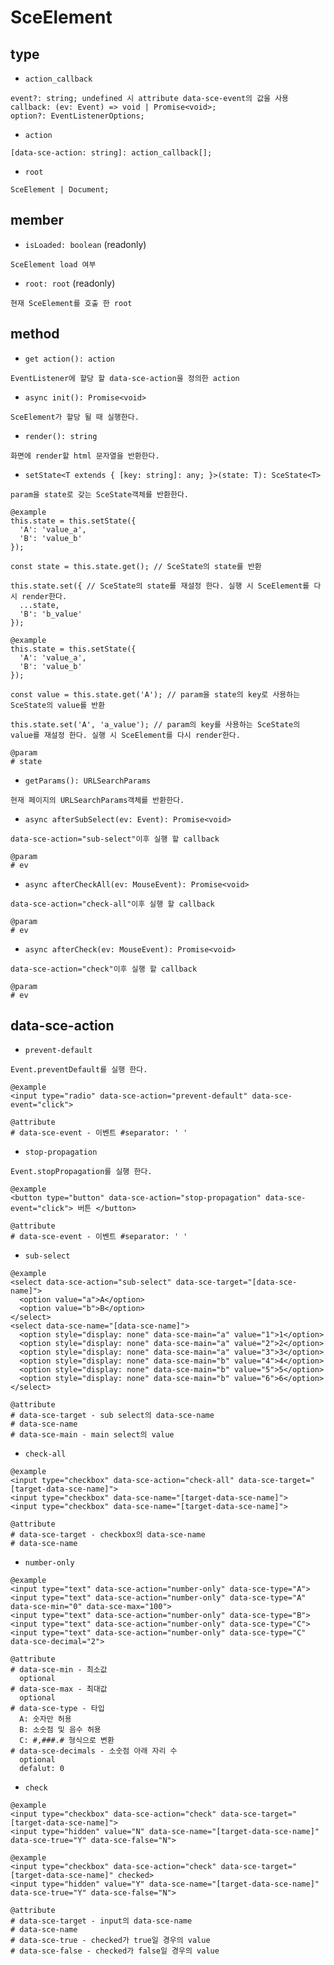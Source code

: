 # SceElement
## type
- `action_callback`
```
event?: string; undefined 시 attribute data-sce-event의 값을 사용
callback: (ev: Event) => void | Promise<void>;
option?: EventListenerOptions;
```
- `action`
```
[data-sce-action: string]: action_callback[];
```
- `root`
```
SceElement | Document;
```
## member
- `isLoaded: boolean` (readonly)
```
SceElement load 여부
```
- `root: root` (readonly)
```
현재 SceElement를 호출 한 root
```
## method
- `get action(): action`
```
EventListener에 할당 할 data-sce-action을 정의한 action
```
- `async init(): Promise<void>`
```
SceElement가 할당 될 때 실행한다.
```
- `render(): string`
```
화면에 render할 html 문자열을 반환한다.
```
- `setState<T extends { [key: string]: any; }>(state: T): SceState<T>`
```
param을 state로 갖는 SceState객체를 반환한다.

@example
this.state = this.setState({
  'A': 'value_a',
  'B': 'value_b'
});

const state = this.state.get(); // SceState의 state를 반환

this.state.set({ // SceState의 state를 재설정 한다. 실행 시 SceElement를 다시 render한다.
  ...state,
  'B': 'b_value'
});

@example
this.state = this.setState({
  'A': 'value_a',
  'B': 'value_b'
});

const value = this.state.get('A'); // param을 state의 key로 사용하는 SceState의 value를 반환

this.state.set('A', 'a_value'); // param의 key를 사용하는 SceState의 value를 재설정 한다. 실행 시 SceElement를 다시 render한다.

@param
# state
```
- `getParams(): URLSearchParams`
```
현재 페이지의 URLSearchParams객체를 반환한다.
```
- `async afterSubSelect(ev: Event): Promise<void>`
```
data-sce-action="sub-select"이후 실행 할 callback

@param
# ev
```
- `async afterCheckAll(ev: MouseEvent): Promise<void>`
```
data-sce-action="check-all"이후 실행 할 callback

@param
# ev
```
- `async afterCheck(ev: MouseEvent): Promise<void>`
```
data-sce-action="check"이후 실행 할 callback

@param
# ev
```
## data-sce-action
- `prevent-default`
```
Event.preventDefault를 실행 한다.

@example
<input type="radio" data-sce-action="prevent-default" data-sce-event="click">

@attribute
# data-sce-event - 이벤트 #separator: ' '
```
- `stop-propagation`
```
Event.stopPropagation를 실행 한다.

@example
<button type="button" data-sce-action="stop-propagation" data-sce-event="click"> 버튼 </button>

@attribute
# data-sce-event - 이벤트 #separator: ' '
```
- `sub-select`
```
@example
<select data-sce-action="sub-select" data-sce-target="[data-sce-name]">
  <option value="a">A</option>
  <option value="b">B</option>
</select>
<select data-sce-name="[data-sce-name]">
  <option style="display: none" data-sce-main="a" value="1">1</option>
  <option style="display: none" data-sce-main="a" value="2">2</option>
  <option style="display: none" data-sce-main="a" value="3">3</option>
  <option style="display: none" data-sce-main="b" value="4">4</option>
  <option style="display: none" data-sce-main="b" value="5">5</option>
  <option style="display: none" data-sce-main="b" value="6">6</option>
</select>

@attribute
# data-sce-target - sub select의 data-sce-name
# data-sce-name
# data-sce-main - main select의 value
```
- `check-all`
```
@example
<input type="checkbox" data-sce-action="check-all" data-sce-target="[target-data-sce-name]">
<input type="checkbox" data-sce-name="[target-data-sce-name]">
<input type="checkbox" data-sce-name="[target-data-sce-name]">

@attribute
# data-sce-target - checkbox의 data-sce-name
# data-sce-name
```
- `number-only`
```
@example
<input type="text" data-sce-action="number-only" data-sce-type="A">
<input type="text" data-sce-action="number-only" data-sce-type="A" data-sce-min="0" data-sce-max="100">
<input type="text" data-sce-action="number-only" data-sce-type="B">
<input type="text" data-sce-action="number-only" data-sce-type="C">
<input type="text" data-sce-action="number-only" data-sce-type="C" data-sce-decimal="2">

@attribute
# data-sce-min - 최소값
  optional
# data-sce-max - 최대값
  optional
# data-sce-type - 타입
  A: 숫자만 허용
  B: 소숫점 및 음수 허용
  C: #,###.# 형식으로 변환
# data-sce-decimals - 소숫점 아래 자리 수
  optional
  defalut: 0
```
- `check`
```
@example
<input type="checkbox" data-sce-action="check" data-sce-target="[target-data-sce-name]">
<input type="hidden" value="N" data-sce-name="[target-data-sce-name]" data-sce-true="Y" data-sce-false="N">

@example
<input type="checkbox" data-sce-action="check" data-sce-target="[target-data-sce-name]" checked>
<input type="hidden" value="Y" data-sce-name="[target-data-sce-name]" data-sce-true="Y" data-sce-false="N">

@attribute
# data-sce-target - input의 data-sce-name
# data-sce-name
# data-sce-true - checked가 true일 경우의 value
# data-sce-false - checked가 false일 경우의 value
```